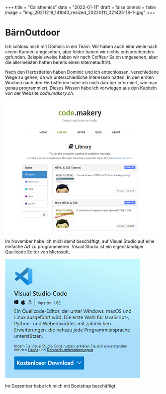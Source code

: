 +++
title = "Calisthenics"
date = "2022-01-11"
draft = false
pinned = false
image = "img_20211219_141040_resized_20220111_021425118-1-.jpg"
+++
# BärnOutdoor

Ich schloss mich mit Dominic in ein Team. Wir haben auch eine weile nach einem Kunden umgesehen, aber leider haben wir nichts entsprechendes gefunden. Beispielsweise haben wir nach Coiffeur Salon umgesehen, aber die allermeisten hatten bereits einen Internetauftritt. 

Nach den Herbstferien haben Dominic und ich entschlossen, verschiedene Wege zu gehen, da wir unterschiedliche Interessen hatten. In den ersten Wochen nach den Herbstferien habe ich mich darüber informiert, wie man genau programmiert. Dieses Wissen habe ich vorwiegen aus den Kapiteln von der Website *code.makery.ch.*

![](codemakery.png)

Im November habe ich mich damit beschäftigt, auf Visual Studio auf eine einfache Art zu programmieren. Visual Studio ist ein eigenständiger Quellcode Editor von Microsoft.

![](visual-studio.png)

Im Dezember habe ich mich mit  Bootstrap beschäftigt.